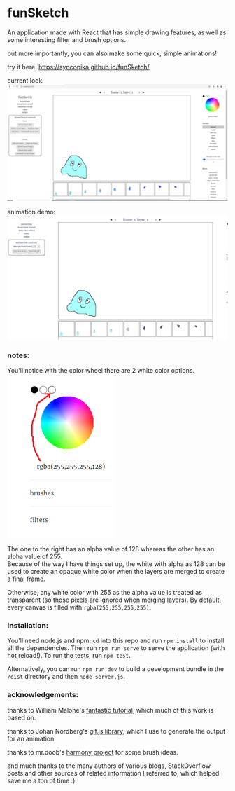 # funSketch    
An application made with React that has simple drawing features, as well as some interesting filter and brush options.    
    
but more importantly, you can also make some quick, simple animations!    
    
try it here: https://syncopika.github.io/funSketch/    
    
current look:    
![current look of funSketch](notes/screenshot.png)    
    
animation demo:    
![animation demo](notes/animation_demo.gif)    
    
### notes:    
You'll notice with the color wheel there are 2 white color options.    
![2 different white color options](notes/opaque-white.png)    
    
The one to the right has an alpha value of 128 whereas the other has an alpha value of 255.    
Because of the way I have things set up, the white with alpha as 128 can be used to create an opaque white color when the layers are merged to create a final frame.    
    
Otherwise, any white color with 255 as the alpha value is treated as transparent (so those pixels are ignored when merging layers). By default, every canvas is filled with `rgba(255,255,255,255)`.    
    
### installation:    
You'll need node.js and npm. `cd` into this repo and run `npm install` to install all the dependencies. Then run `npm run serve` to serve the application (with hot reload!). To run the tests, run `npm test`.    
    
Alternatively, you can run `npm run dev` to build a development bundle in the `/dist` directory and then `node server.js`.    
    
### acknowledgements:    
thanks to William Malone's <a href='http://www.williammalone.com/articles/create-html5-canvas-javascript-drawing-app/'>fantastic tutorial</a>, which much of this work is based on.    
    
thanks to Johan Nordberg's <a href='https://jnordberg.github.io/gif.js/'>gif.js library</a>, which I use to generate the output for an animation.    
    
thanks to mr.doob's <a href='https://github.com/mrdoob/harmony'>harmony project</a> for some brush ideas.    
    
and much thanks to the many authors of various blogs, StackOverflow posts and other sources of related information I referred to, which helped save me a ton of time :).    
    
